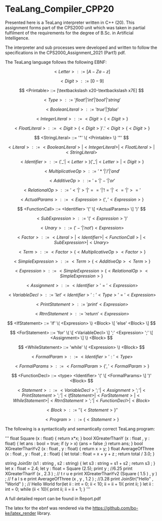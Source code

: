 # TeaLang_Compiler_CPP20

Presented here is a TeaLang interpreter written in C++ (20). This assignment forms part of the CPS2000 unit which was taken in partial fulfilment of the
requirements for the degree of B.Sc. in Artificial Intelligence.

The interpreter and sub processes were developed and written to follow the specifications in the CPS2000_Assignment_2021 (Part1) pdf.

The TeaLang language follows the following EBNF:

$$
<Letter> ::= [A-Za-z]
$$  

$$
<Digit> ::= [0-9]
$$

$$
<Printable> ::= [\textbackslash x20-\textbackslash x7E]
$$

$$
<Type> ::= 'float' | 'int' | 'bool' | 'string'
$$

$$
<BooleanLiteral> ::= 'true' | 'false'
$$

$$ 
<IntegerLiteral> ::= <Digit> \{ <Digit> \}
$$

$$
<FloatLiteral> ::= <Digit> \{ <Digit> \} '.' <Digit> \{ <Digit> \}
$$

$$
<StringLiteral> ::= '"' \{ <Printable> \} '"'
$$

$$
<Literal> ::= <BooleanLiteral> | <IntegerLiteral> | <FloatLiteral> | <StringLiteral>
$$

$$
<Identifier> ::= ( '\_' | <Letter> )  \{ '\_' | <Letter> | <Digit> \}
$$

$$
<MultiplicativeOp> ::= '*' | '/' | 'and' 
$$

$$
<AdditiveOp> ::= '+' | '-' | 'or' 
$$

$$
<RelationalOp> ::= '<' | '>' | '==' | '!=' | '<=' | '>=' 
$$

$$
<ActualParams> ::= <Expression> \{ ',' <Expression> \}
$$

$$
<FunctionCall> ::= <Identifier> '(' \[ <ActualParams> \] ')' 
$$

$$
<SubExpression> ::= '(' <Expression> ')' 
$$

$$
<Unary> ::= ( '-' | 'not' ) <Expression>
$$

$$
<Factor> ::=  <Literal> | <Identifier> | <FunctionCall> | <SubExpression> | <Unary>
$$

$$
<Term> ::= <Factor> \{ <MultiplicativeOp> <Factor> \}
$$

$$
<SimpleExpression> ::= <Term> \{ <AdditiveOp> <Term> \}
$$

$$
<Expression> ::= <SimpleExpression> \{ <RelationalOp> <SimpleExpression> \}
$$

$$
<Assignment> ::= <Identifier> '=' <Expression>
$$

$$
<VariableDecl> ::= 'let' <Identifier> ':' <Type> '=' <Expression>
$$

$$
<PrintStatement> ::= 'print' <Expression>
$$

$$
<RtrnStatement> ::= 'return' <Expression>
$$

$$
<IfStatement> ::= 'if' \( <Expression> \) <Block> \[ 'else' <Block> \]
$$

$$
<ForStatement> ::= 'for' \( \[ <VariableDecl> \] ';' <Expression> ';' \[ <Assignment> \] \) <Block>
$$

$$
<WhileStatement> ::= 'while' \( <Expression> \) <Block> 
$$

$$
<FormalParam> ::= <Identifier> ':' <Type>
$$

$$
<FormalParams> ::= <FormalParam> \{ ',' <FormalParam> \}
$$

$$
<FunctionDecl> ::= <type> <Identifier> '(' \[ <FormalParams> \] ')' <Block>
$$

$$
<Statement> ::=	<VariableDecl> ';' | <Assignment> ';' | <PrintStatement> ';' | <IfStatement> | <ForStatement> | <WhileStatement> | <RtrnStatement> ';' | <FunctionDecl> | <Block>
$$

$$
<Block> ::= '{' \{ <Statement> \} '}' 
$$

$$
<Program> ::= \{ <Statement> \}
$$

The following is a syntactically and semantically correct TeaLang program:

'''
float Square (x : float) {
    return x*x;
}
bool XGreaterThanY (x : float , y : float) {
    let ans : bool = true;
    if (y > x) {ans = false ;}
    return ans;
}
bool XGreaterThanYv2 (x : float , y : float) {
    return x > y;
}
float AverageOfThree (x : float , y : float , z : float) {
    let total : float = x + y + z ;
    return total / 3.0;
}

string JoinStr (s1 : string , s2 : string) {
    let s3 : string = s1 + s2 ;
    return s3 ;
}
let x : float = 2.4;
let y : float = Square (2.5);
print y ; //6.25
print XGreaterThanY (x , 2.3 ) ; // t r u e
print XGreaterThanYv2 (Square ( 1.5 ) , y ) ; // f a l s e
print AverageOfThree (x , y , 1.2 ) ; //3.28
print JoinStr(\"Hello\" , \"World\" ) ; // Hello World
for(let ii : int = 0; ii < 10; ii = ii + 1){
   print ii;
}
let ii : int = 0;
while (ii < 10){
   print ii;
   ii = ii + 1;
}
'''

A full detailed report can be found in Report.pdf

The latex for the ebnf was rendered via the https://github.com/bo-ke/latex_render library.